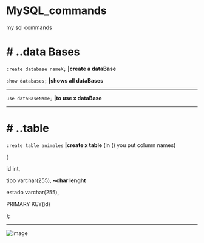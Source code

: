 
# MySQL_commands
my sql commands

# # ..data Bases

`create database nameX;`  **|create a dataBase**

`show databases;` **|shows all dataBases**

------------------------------------------

`use dataBaseName;` **|to use x dataBase**

-------------------------------------------
# # ..table

`create table animales`  **|create x table** (in () you put column names)

(

id  int, 

tipo varchar(255), **~char lenght**

estado varchar(255),

PRIMARY KEY(id)


); 

-------------------------------------------
![image](https://user-images.githubusercontent.com/51888893/168340629-8e7cb71b-618d-420c-98ba-c9b1cdffd34c.png)

